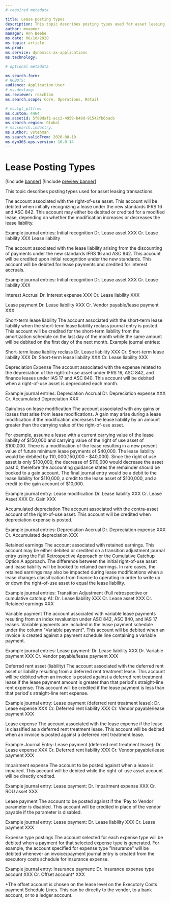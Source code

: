 ```yaml
---
# required metadata

title: Lease posting types
description: This topic describes posting types used for asset leasing transactions.
author: moaamer
manager: Ann Beebe
ms.date: 08/10/2020
ms.topic: article
ms.prod: 
ms.service: dynamics-ax-applications
ms.technology: 

# optional metadata

ms.search.form: 
# ROBOTS: 
audience: Application User
# ms.devlang: 
ms.reviewer: roschlom
ms.search.scope: Core, Operations, Retail

# ms.tgt_pltfrm: 
ms.custom: 4464
ms.assetid: 5f89daf1-acc2-4959-b48d-91542fb6bacb
ms.search.region: Global
# ms.search.industry: 
ms.author: vstehman
ms.search.validFrom: 2020-08-10
ms.dyn365.ops.version: 10.0.14
---
```


# Lease Posting Types

[!include [banner](../includes/banner.md)]
[!include [preview banner](../includes/preview-banner.md)]

This topic describes posting types used for asset leasing transactions. 

The account associated with the right-of-use asset. This account will be debited when initially recognizing a lease under the new standards IFRS 16 and ASC 842. This account may either be debited or credited for a modified lease, depending on whether the modification increases or decreases the lease liability.

Example journal entries:
Initial recognition
Dr. Lease asset XXX
Cr. Lease liability XXX
Lease liability

The account associated with the lease liability arising from the discounting of payments under the new standards IFRS 16 and ASC 842. This account will be credited upon initial recognition under the new standards. This account will be debited for lease payments and credited for interest accruals.

Example journal entries:
Initial recognition
Dr. Lease asset XXX
Cr. Lease liability XXX

Interest Accrual
Dr. Interest expense XXX
Cr. Lease liability XXX

Lease payment
Dr. Lease liability XXX
Cr. Vendor payable/lease payment XXX

Short-term lease liability
The account associated with the short-term lease liability when the short-term lease liability reclass journal entry is posted. This account will be credited for the short-term liability from the amortization schedule on the last day of the month while the same amount will be debited on the first day of the next month.
Example journal entries:

Short-term lease liability reclass
Dr. Lease liability XXX
Cr. Short-term lease liability XXX
Dr. Short-term lease liability XXX
Cr. Lease liability XXX

Depreciation Expense
The account associated with the expense related to the depreciation of the right-of-use asset under IFRS 16, ASC 842, and finance leases under IAS 17 and ASC 840. This account will be debited when a right-of-use asset is depreciated each month.

Example journal entries:
Depreciation Accrual
Dr. Depreciation expense XXX
Cr. Accumulated Depreciation XXX

Gain/loss on lease modification
The account associated with any gains or losses that arise from lease modifications. A gain may arise during a lease modification if the modification decreases the lease liability by an amount greater than the carrying value of the right-of-use asset.

For example, assume a lease with a current carrying value of the lease liability of $150,000 and carrying value of the right of use asset of $100,000. There is a modification of the lease resulting in a new present value of future minimum lease payments of $40,000. The lease liability would be debited by $110,000 ($150,000 - $40,000). Since the right of use asset is only $100,000, the decrease of $110,000 would decrease the asset past 0, therefore the accounting guidance states the remainder should be booked to a gain account. The final journal entry would be a debit to the lease liability for $110,000, a credit to the lease asset of $100,000, and a credit to the gain account of $10,000.

Example journal entry:
Lease modification
Dr. Lease liability XXX
Cr. Lease Asset XXX
Cr. Gain XXX

Accumulated depreciation
The account associated with the contra-asset account of the right-of-use asset. This account will be credited when depreciation expense is posted.

Example journal entries:
Depreciation Accrual
Dr. Depreciation expense XXX
Cr. Accumulated depreciation XXX

Retained earnings
The account associated with retained earnings. This account may be either debited or credited on a transition adjustment journal entry using the Full Retrospective Approach or the Cumulative Catchup Option A approach. The difference between the initial right-of-use asset and lease liability will be booked to retained earnings. In rare cases, the retained earnings may also be impacted during lease modifications when a lease changes classification from finance to operating in order to write up or down the right-of-use asset to equal the lease liability.

Example journal entries:
Transition Adjustment (Full retrospective or cumulative catchup A):
Dr. Lease liability XXX
Cr. Lease asset XXX
Cr. Retained earnings XXX

Variable payment
The account associated with variable lease payments resulting from an index revaluation under ASC 842, ASC 840, and IAS 17 leases. Variable payments are included in the lease payment schedule under the column "Variable payment". This account will be debited when an invoice is created against a payment schedule line containing a variable payment.

Example journal entries:
Lease payment:
Dr. Lease liability XXX
Dr. Variable payment XXX
Cr. Vendor payable/lease payment XXX

Deferred rent asset (liability)
The account associated with the deferred rent asset or liability resulting from a deferred rent treatment lease. This account will be debited when an invoice is posted against a deferred rent treatment lease if the lease payment amount is greater than that period's straight-line rent expense. This account will be credited if the lease payment is less than that period's straight-line rent expense.

Example journal entry:
Lease payment (deferred rent treatment lease):
Dr. Lease expense XXX
Cr. Deferred rent liability XXX
Cr. Vendor payable/lease payment XXX

Lease expense
The account associated with the lease expense if the lease is classified as a deferred rent treatment lease. This account will be debited when an invoice is posted against a deferred rent treatment lease.

Example Journal Entry:
Lease payment (deferred rent treatment lease):
Dr. Lease expense XXX
Cr. Deferred rent liability XXX
Cr. Vendor payable/lease payment XXX

Impairment expense
The account to be posted against when a lease is impaired. This account will be debited while the right-of-use asset account will be directly credited.

Example journal entry:
Lease payment:
Dr. Impairment expense XXX
Cr. ROU asset XXX

Lease payment
The account to be posted against if the 'Pay to Vendor' parameter is disabled. This account will be credited in place of the vendor payable if the parameter is disabled.

Example journal entry:
Lease payment:
Dr. Lease liability XXX
Cr. Lease payment XXX

Expense type postings
The account selected for each expense type will be debited when a payment for that selected expense type is generated. For example, the account specified for expense type "Insurance" will be debited whenever an invoice/payment journal entry is created from the executory costs schedule for insurance expense.

Example journal entry:
Insurance payment:
Dr. Insurance expense type account XXX
Cr. Offset account* XXX

*The offset account is chosen on the lease level on the Executory Costs payment Schedule Lines. This can be directly to the vendor, to a bank account, or to a ledger account.
